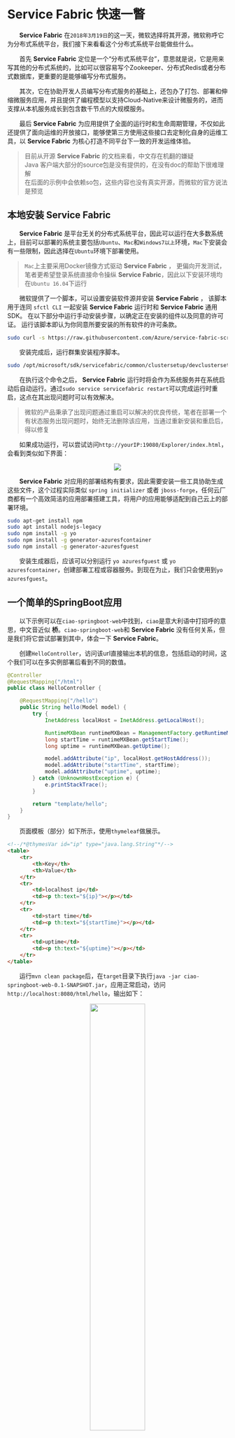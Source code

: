 # Service Fabric 快速一瞥

&nbsp;&nbsp;&nbsp;&nbsp;&nbsp;&nbsp;&nbsp;**Service Fabric** 在`2018年3月19日`的这一天，微软选择将其开源，微软称呼它为分布式系统平台，我们接下来看看这个分布式系统平台能做些什么。

&nbsp;&nbsp;&nbsp;&nbsp;&nbsp;&nbsp;&nbsp;首先 **Service Fabric** 定位是一个“分布式系统平台”，意思就是说，它是用来写其他的分布式系统的，比如可以很容易写个Zookeeper、分布式Redis或者分布式数据库，更重要的是能够编写分布式服务。

&nbsp;&nbsp;&nbsp;&nbsp;&nbsp;&nbsp;&nbsp;其次，它在协助开发人员编写分布式服务的基础上，还包办了打包、部署和伸缩微服务应用，并且提供了编程模型以支持Cloud-Native来设计微服务的，进而支撑从本机服务成长到包含数千节点的大规模服务。

&nbsp;&nbsp;&nbsp;&nbsp;&nbsp;&nbsp;&nbsp;最后 **Service Fabric** 为应用提供了全面的运行时和生命周期管理，不仅如此还提供了面向运维的开放接口，能够使第三方使用这些接口去定制化自身的运维工具，以 **Service Fabric** 为核心打造不同平台下一致的开发运维体验。

> 目前从开源 **Service Fabric** 的文档来看，中文存在机翻的嫌疑<br>Java 客户端大部分的source包是没有提供的，在没有doc的帮助下很难理解<br>在后面的示例中会依赖so包，这些内容也没有真实开源，而微软的官方说法是预览

## 本地安装 **Service Fabric**

&nbsp;&nbsp;&nbsp;&nbsp;&nbsp;&nbsp;&nbsp;**Service Fabric** 是平台无关的分布式系统平台，因此可以运行在大多数系统上，目前可以部署的系统主要包括`Ubuntu`、`Mac`和`Windows7以上`环境，`Mac`下安装会有一些限制，因此选择在`Ubuntu`环境下部署使用。

> `Mac`上主要采用Docker镜像方式驱动 **Service Fabric** ， 更偏向开发测试，笔者更希望登录系统直接命令操纵 **Service Fabric**，因此以下安装环境均在`Ubuntu 16.04`下运行

&nbsp;&nbsp;&nbsp;&nbsp;&nbsp;&nbsp;&nbsp;微软提供了一个脚本，可以设置安装软件源并安装 **Service Fabric** ， 该脚本用于连同 `sfctl CLI` 一起安装 **Service Fabric** 运行时和 **Service Fabric** 通用 SDK。 在以下部分中运行手动安装步骤，以确定正在安装的组件以及同意的许可证。 运行该脚本即认为你同意所要安装的所有软件的许可条款。

```sh
sudo curl -s https://raw.githubusercontent.com/Azure/service-fabric-scripts-and-templates/master/scripts/SetupServiceFabric/SetupServiceFabric.sh | sudo bash
```

&nbsp;&nbsp;&nbsp;&nbsp;&nbsp;&nbsp;&nbsp;安装完成后，运行群集安装程序脚本。

```sh
sudo /opt/microsoft/sdk/servicefabric/common/clustersetup/devclustersetup.sh
```

&nbsp;&nbsp;&nbsp;&nbsp;&nbsp;&nbsp;&nbsp;在执行这个命令之后， **Service Fabric** 运行时将会作为系统服务并在系统启动后自动运行。通过`sudo service servicefabric restart`可以完成运行时重启，这点在其出现问题时可以有效解决。

> 微软的产品秉承了出现问题通过重启可以解决的优良传统，笔者在部署一个有状态服务出现问题时，始终无法删除该应用，当通过重新安装和重启后，得以修复

&nbsp;&nbsp;&nbsp;&nbsp;&nbsp;&nbsp;&nbsp;如果成功运行，可以尝试访问`http://yourIP:19080/Explorer/index.html`，会看到类似如下界面：

<center>
<img src="https://github.com/weipeng2k/service-fabric-guide/raw/master/resource/chapter-1-2.png" />
</center>

&nbsp;&nbsp;&nbsp;&nbsp;&nbsp;&nbsp;&nbsp;**Service Fabric** 对应用的部署结构有要求，因此需要安装一些工具协助生成这些文件，这个过程实际类似 `spring initializer` 或者 `jboss-forge`，任何云厂商都有一个高效简洁的应用部署搭建工具，将用户的应用能够适配到自己云上的部署环境。

```sh
sudo apt-get install npm
sudo apt install nodejs-legacy
sudo npm install -g yo
sudo npm install -g generator-azuresfcontainer
sudo npm install -g generator-azuresfguest
```

&nbsp;&nbsp;&nbsp;&nbsp;&nbsp;&nbsp;&nbsp;安装生成器后，应该可以分别运行 `yo azuresfguest` 或 `yo azuresfcontainer`，创建部署工程或容器服务。到现在为止，我们只会使用到`yo azuresfguest`。

## 一个简单的SpringBoot应用

&nbsp;&nbsp;&nbsp;&nbsp;&nbsp;&nbsp;&nbsp;以下示例可以在`ciao-springboot-web`中找到，`ciao`是意大利语中打招呼的意思，中文音近似 **桥**。`ciao-springboot-web`和 **Service Fabric** 没有任何关系，但是我们将它尝试部署到其中，体会一下 **Service Fabric**。

&nbsp;&nbsp;&nbsp;&nbsp;&nbsp;&nbsp;&nbsp;创建`HelloController`，访问该url直接输出本机的信息，包括启动的时间，这个我们可以在多实例部署后看到不同的数值。

```java
@Controller
@RequestMapping("/html")
public class HelloController {

    @RequestMapping("/hello")
    public String hello(Model model) {
        try {
            InetAddress localHost = InetAddress.getLocalHost();

            RuntimeMXBean runtimeMXBean = ManagementFactory.getRuntimeMXBean();
            long startTime = runtimeMXBean.getStartTime();
            long uptime = runtimeMXBean.getUptime();

            model.addAttribute("ip", localHost.getHostAddress());
            model.addAttribute("startTime", startTime);
            model.addAttribute("uptime", uptime);
        } catch (UnknownHostException e) {
            e.printStackTrace();
        }

        return "template/hello";
    }
}
```

&nbsp;&nbsp;&nbsp;&nbsp;&nbsp;&nbsp;&nbsp;页面模板（部分）如下所示，使用`thymeleaf`做展示。

```html
<!--/*@thymesVar id="ip" type="java.lang.String"*/-->
<table>
    <tr>
        <th>Key</th>
        <th>Value</th>
    </tr>
    <tr>
        <td>localhost ip</td>
        <td><p th:text="${ip}"></p></td>
    </tr>
    <tr>
        <td>start time</td>
        <td><p th:text="${startTime}"></p></td>
    </tr>
    <tr>
        <td>uptime</td>
        <td><p th:text="${uptime}"></p></td>
    </tr>
</table>
```

&nbsp;&nbsp;&nbsp;&nbsp;&nbsp;&nbsp;&nbsp;运行`mvn clean package`后，在`target`目录下执行`java -jar ciao-springboot-web-0.1-SNAPSHOT.jar`，应用正常启动，访问`http://localhost:8080/html/hello`，输出如下：

<center>
<img src="https://github.com/weipeng2k/service-fabric-guide/raw/master/resource/chapter-1-1.png" width="50%" height="50%" />
</center>

&nbsp;&nbsp;&nbsp;&nbsp;&nbsp;&nbsp;&nbsp;应用正常工作，我们接下来将其部署到 **Service Fabric** 上。

## 部署SpringBoot应用

&nbsp;&nbsp;&nbsp;&nbsp;&nbsp;&nbsp;&nbsp;环境已经切换到`Ubuntu`下，在`ciao-springboot-web`目录下，运行`yo azuresfguest`，会有类似对话模式内容出现。

<center>
<img src="https://github.com/weipeng2k/service-fabric-guide/raw/master/resource/chapter-1-3.png" />
</center>

&nbsp;&nbsp;&nbsp;&nbsp;&nbsp;&nbsp;&nbsp;填写的内容和上面的不一样，具体如下表：

|内容|值|含义|
|----|-----|-----|
|Name your application|CiaoSpringbootWeb|应用名|
|Name of the application service|WebRuntimeService|应用中提供的服务|
|Source folder of guest binary artifacts|target/|应用的可执行文件或者二进制内容|
|Relative path to guest binary in source folder|entryPoint.sh|应用的启动脚本，**Service Fabric** 会调用它来启动应用|
|Parameters to use when calling guest binary|不需要|启动参数|
|Number of instances of guest binary|1|实例数，这里类似k8s的复制控制器中定义的实例数|

&nbsp;&nbsp;&nbsp;&nbsp;&nbsp;&nbsp;&nbsp;运行完成之后会生成该应用的程序清单，它包含了应用名、服务名以及启动脚本和部署实例数等信息，混合应用与配置信息。

&nbsp;&nbsp;&nbsp;&nbsp;&nbsp;&nbsp;&nbsp;`entryPoint.sh`需要自己编写，进入到
`ciao-springboot-web/CiaoSpringbootWeb/CiaoSpringbootWeb/WebRuntimeServicePkg/code`目录下，创建`entryPoint.sh`，内容如下：

```sh
#!/bin/bash
BASEDIR=$(dirname $0)
cd $BASEDIR
java -jar ciao-springboot-web-0.1-SNAPSHOT.jar
```

&nbsp;&nbsp;&nbsp;&nbsp;&nbsp;&nbsp;&nbsp;内容很简单就是启动了当前程序，这里没有类似Docker镜像的方式去描述应用，而是采用一组松散、固定的目录以及配置对应用进行描述，但运行时都是以容器的方式进行运行，比如：Docker或者Hyper-V。

&nbsp;&nbsp;&nbsp;&nbsp;&nbsp;&nbsp;&nbsp;在`CiaoSpringbootWeb`目录下运行`sfctl cluster select --endpoint http://localhost:19080`，这个操作将会选择集群到对应的 **Service Fabric** 端点。然后直接运行`CiaoSpringbootWeb`目录下的`install.sh`，就会将应用部署到 **Service Fabric** 集群上。

```sh
$ ./install.sh
[1/31] files, ApplicationManifest.xml
[2/31] files, _.dir
[3/31] files, WebRuntimeServicePkg/ServiceManifest.xml
[4/31] files, WebRuntimeServicePkg/_.dir
[5/31] files, WebRuntimeServicePkg/config/Settings.xml
[6/31] files, WebRuntimeServicePkg/config/_.dir
[7/31] files, WebRuntimeServicePkg/code/ciao-springboot-web-0.1-SNAPSHOT.jar
[8/31] files, WebRuntimeServicePkg/code/entryPoint.sh
[9/31] files, WebRuntimeServicePkg/code/ciao-springboot-web-0.1-SNAPSHOT.jar.original
[10/31] files, WebRuntimeServicePkg/code/_.dir
[11/31] files, WebRuntimeServicePkg/code/maven-status/_.dir
[12/31] files, WebRuntimeServicePkg/code/maven-status/maven-compiler-plugin/_.dir
[13/31] files, WebRuntimeServicePkg/code/maven-status/maven-compiler-plugin/compile/_.dir
Complete
```
&nbsp;&nbsp;&nbsp;&nbsp;&nbsp;&nbsp;&nbsp;可以看到其过程是将整个`CiaoSpringbootWeb`目录都拷贝到集群上，然后再运行`entryPoint.sh`脚本加以执行，而程序的运行空间是在容器中分配。我们访问`http://localhost:8080/html/hello`，可以看到以下输出：

<center>
<img src="https://github.com/weipeng2k/service-fabric-guide/raw/master/resource/chapter-1-7.png" />
</center>

&nbsp;&nbsp;&nbsp;&nbsp;&nbsp;&nbsp;&nbsp;可以想象如果在内网或者线下环境搭建了 **Service Fabric** 集群，那么在开发者环境中也只需要执行以下`install.sh`就可以完成部署，下面将介绍如何将应用部署到`Azure`上。

## 将应用部署到Azure

&nbsp;&nbsp;&nbsp;&nbsp;&nbsp;&nbsp;&nbsp;**Service Fabric** 团队提供了免费限时的环境让大家体验，称之为 `Party Cluster`，它是免费、限时的服务托管集群，用来跑 **Service Fabric** 。只需要签署了协议，比如github账户等，就可以使用，部署的集群会运行一小时，然后自动销毁，后需要再使用就需要重新连接到一个新的集群。

&nbsp;&nbsp;&nbsp;&nbsp;&nbsp;&nbsp;&nbsp;访问 `https://try.servicefabric.azure.co/`，通过`github`登录，就可以试用一下，类似如下界面：

<center>
<img src="https://github.com/weipeng2k/service-fabric-guide/raw/master/resource/chapter-1-4.png" width="50%" height="50%" />
</center>

&nbsp;&nbsp;&nbsp;&nbsp;&nbsp;&nbsp;&nbsp;下载`PFX`，导入浏览器后就可以访问`Service Fabric Explorer`，笔者分配了一个美西的环境，有三个节点可以用，一小时后收回，再申请再提供，当然这些操作需要再做一遍。

<center>
<img src="https://github.com/weipeng2k/service-fabric-guide/raw/master/resource/chapter-1-5.png" />
</center>

&nbsp;&nbsp;&nbsp;&nbsp;&nbsp;&nbsp;&nbsp;既然`Azure`的endpoint已经有了，我们就可以在项目`CiaoSpringbootWeb`下执行``sfctl cluster select --endpoint http://Your-Connection-endpoint` ，待连接之后再执行`install.sh`脚本将应用部署到`Azure`上，但是笔者机器无法连接，原因不详，还需要微软修复完善。

<center>
<img src="https://github.com/weipeng2k/service-fabric-guide/raw/master/resource/chapter-1-6.png" />
</center>

&nbsp;&nbsp;&nbsp;&nbsp;&nbsp;&nbsp;&nbsp;这个流程开发流程是值得借鉴和思考的，一致的开发部署体验，只是将部署的endpoint集群指向不同的位置，一致的运行部署体验减轻开发人员在不同环境切换的痛苦。普通开发人员在以往的云环境下，都是通过本地部署程序然后进行测试，当测试通过后通过构建工具打包成镜像，然后将镜像部署到测试集成或者线上环境，这天然的割裂开了开发到生产的过程，存在不一致性，而 **Service Fabric** 就标榜其一致的体验，不管在哪里。

## 小结

&nbsp;&nbsp;&nbsp;&nbsp;&nbsp;&nbsp;&nbsp; **Service Fabric** 提供了便捷的搭建方式，再次基础上通过`yo`等工具协助开发者将已有的应用转换成为能够被 **Service Fabric** 所识别的形式，并提供了对应的部署和退部署脚本，当用户指定 **Service Fabric** 的endpoint后，就可以将程序部署到其中，并且能够在`Explorer`中完成扩缩容，同时一样的操作模式可以将应用部署到`Azure`云上，完成生产环境部署。

